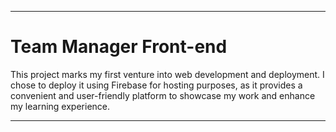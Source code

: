 <hr>
<h1>Team Manager  Front-end</a></h1>
<p>This project marks my first venture into web development and deployment. I chose to deploy it using Firebase for hosting purposes, as it provides a convenient and user-friendly platform to showcase my work and enhance my learning experience.</p>
<hr>
